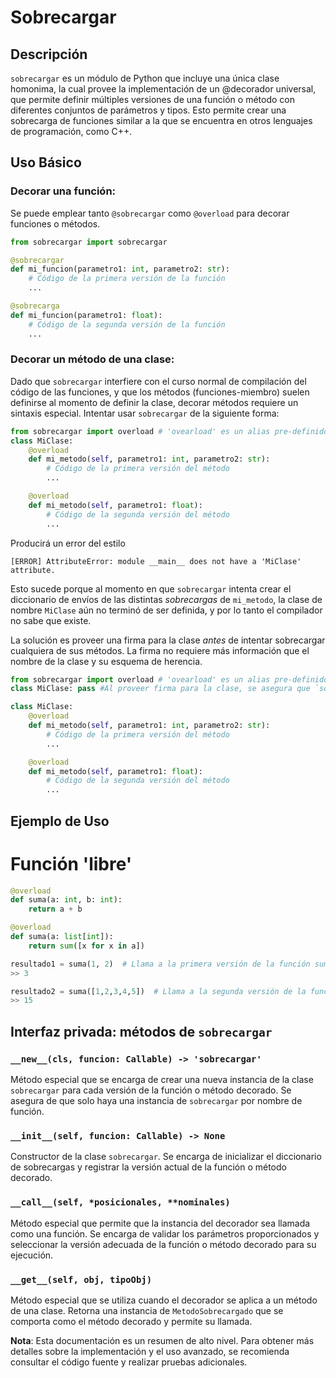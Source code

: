 
# Sobrecargar

## Descripción
`sobrecargar` es un módulo de Python que incluye una única clase homonima, la cual provee la implementación de un @decorador universal, que permite definir múltiples versiones de una función o método con diferentes conjuntos de parámetros y tipos. Esto permite crear una sobrecarga de funciones similar a la que se encuentra en otros lenguajes de programación, como C++.

## Uso Básico
### Decorar una función:
Se puede emplear tanto `@sobrecargar` como `@overload` para decorar funciones o métodos.

```python
from sobrecargar import sobrecargar

@sobrecargar
def mi_funcion(parametro1: int, parametro2: str):
    # Código de la primera versión de la función
    ...

@sobrecarga
def mi_funcion(parametro1: float):
    # Código de la segunda versión de la función
    ...
```

### Decorar un método de una clase:
Dado que `sobrecargar` interfiere con el curso normal de compilación del código de las funciones, y que los métodos (funciones-miembro) suelen definirse al momento de definir la clase, decorar métodos requiere un sintaxis especial. Intentar usar `sobrecargar` de la siguiente forma:
```python
from sobrecargar import overload # 'ovearload' es un alias pre-definido para 'sobrecargar'
class MiClase:
    @overload
    def mi_metodo(self, parametro1: int, parametro2: str):
        # Código de la primera versión del método
        ...

    @overload
    def mi_metodo(self, parametro1: float):
        # Código de la segunda versión del método
        ...
```
Producirá un error del estilo

```
[ERROR] AttributeError: module __main__ does not have a 'MiClase' attribute.
```
Esto sucede porque al momento en que `sobrecargar` intenta crear el diccionario de envíos de las distintas *sobrecargas* de `mi_metodo`, la clase de nombre `MiClase` aún no terminó de ser definida, y por lo tanto el compilador no sabe que existe.

La solución es proveer una firma para la clase *antes* de intentar sobrecargar cualquiera de sus métodos. La firma no requiere más información que el nombre de la clase y su esquema de herencia.

```python
from sobrecargar import overload # 'ovearload' es un alias pre-definido para 'sobrecargar'
class MiClase: pass #Al proveer firma para la clase, se asegura que `sobrecargar` pueda referenciarla en tiempo de compilación

class MiClase:
    @overload
    def mi_metodo(self, parametro1: int, parametro2: str):
        # Código de la primera versión del método
        ...

    @overload
    def mi_metodo(self, parametro1: float):
        # Código de la segunda versión del método
        ...
```

## Ejemplo de Uso
# Función 'libre'
```python
@overload
def suma(a: int, b: int):
    return a + b

@overload
def suma(a: list[int]):
    return sum([x for x in a])

resultado1 = suma(1, 2)  # Llama a la primera versión de la función suma, con parámetros a y b : int
>> 3

resultado2 = suma([1,2,3,4,5])  # Llama a la segunda versión de la función suma, con parámetro a : List[int]
>> 15
```

## Interfaz privada: métodos de `sobrecargar`

### `__new__(cls, funcion: Callable) -> 'sobrecargar'`
Método especial que se encarga de crear una nueva instancia de la clase `sobrecargar` para cada versión de la función o método decorado. Se asegura de que solo haya una instancia de `sobrecargar` por nombre de función.

### `__init__(self, funcion: Callable) -> None`
Constructor de la clase `sobrecargar`. Se encarga de inicializar el diccionario de sobrecargas y registrar la versión actual de la función o método decorado.

### `__call__(self, *posicionales, **nominales)`
Método especial que permite que la instancia del decorador sea llamada como una función. Se encarga de validar los parámetros proporcionados y seleccionar la versión adecuada de la función o método decorado para su ejecución.

### `__get__(self, obj, tipoObj)`
Método especial que se utiliza cuando el decorador se aplica a un método de una clase. Retorna una instancia de `MetodoSobrecargado` que se comporta como el método decorado y permite su llamada.


**Nota**: Esta documentación es un resumen de alto nivel. Para obtener más detalles sobre la implementación y el uso avanzado, se recomienda consultar el código fuente y realizar pruebas adicionales.
